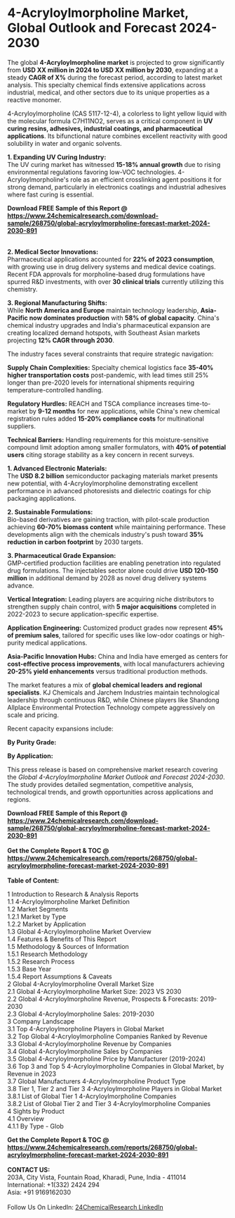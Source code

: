 <h1>4-Acryloylmorpholine Market, Global Outlook and Forecast 2024-2030</h1><p>The global <strong>4-Acryloylmorpholine market</strong> is projected to grow significantly from <strong>USD XX million in 2024 to USD XX million by 2030</strong>, expanding at a steady <strong>CAGR of X%</strong> during the forecast period, according to latest market analysis. This specialty chemical finds extensive applications across industrial, medical, and other sectors due to its unique properties as a reactive monomer.</p><p>4-Acryloylmorpholine (CAS 5117-12-4), a colorless to light yellow liquid with the molecular formula C7H11NO2, serves as a critical component in <strong>UV curing resins, adhesives, industrial coatings, and pharmaceutical applications</strong>. Its bifunctional nature combines excellent reactivity with good solubility in water and organic solvents.</p><p><strong>1. Expanding UV Curing Industry:</strong><br>
The UV curing market has witnessed <strong>15-18% annual growth</strong> due to rising environmental regulations favoring low-VOC technologies. 4-Acryloylmorpholine's role as an efficient crosslinking agent positions it for strong demand, particularly in electronics coatings and industrial adhesives where fast curing is essential.</p><div><b>Download FREE Sample of this Report @ 
            <a href="https://www.24chemicalresearch.com/download-sample/268750/global-acryloylmorpholine-forecast-market-2024-2030-891">
            https://www.24chemicalresearch.com/download-sample/268750/global-acryloylmorpholine-forecast-market-2024-2030-891</a></b></div><br><p><strong>2. Medical Sector Innovations:</strong><br>
Pharmaceutical applications accounted for <strong>22% of 2023 consumption</strong>, with growing use in drug delivery systems and medical device coatings. Recent FDA approvals for morpholine-based drug formulations have spurred R&amp;D investments, with over <strong>30 clinical trials</strong> currently utilizing this chemistry.</p><p><strong>3. Regional Manufacturing Shifts:</strong><br>
While <strong>North America and Europe</strong> maintain technology leadership, <strong>Asia-Pacific now dominates production</strong> with <strong>58% of global capacity</strong>. China's chemical industry upgrades and India's pharmaceutical expansion are creating localized demand hotspots, with Southeast Asian markets projecting <strong>12% CAGR through 2030</strong>.</p><p>The industry faces several constraints that require strategic navigation:</p><p><strong>Supply Chain Complexities:</strong> Specialty chemical logistics face <strong>35-40% higher transportation costs</strong> post-pandemic, with lead times still 25% longer than pre-2020 levels for international shipments requiring temperature-controlled handling.</p><p><strong>Regulatory Hurdles:</strong> REACH and TSCA compliance increases time-to-market by <strong>9-12 months</strong> for new applications, while China's new chemical registration rules added <strong>15-20% compliance costs</strong> for multinational suppliers.</p><p><strong>Technical Barriers:</strong> Handling requirements for this moisture-sensitive compound limit adoption among smaller formulators, with <strong>40% of potential users</strong> citing storage stability as a key concern in recent surveys.</p><p><strong>1. Advanced Electronic Materials:</strong><br>
The <strong>USD 8.2 billion</strong> semiconductor packaging materials market presents new potential, with 4-Acryloylmorpholine demonstrating excellent performance in advanced photoresists and dielectric coatings for chip packaging applications.</p><p><strong>2. Sustainable Formulations:</strong><br>
Bio-based derivatives are gaining traction, with pilot-scale production achieving <strong>60-70% biomass content</strong> while maintaining performance. These developments align with the chemicals industry's push toward <strong>35% reduction in carbon footprint</strong> by 2030 targets.</p><p><strong>3. Pharmaceutical Grade Expansion:</strong><br>
GMP-certified production facilities are enabling penetration into regulated drug formulations. The injectables sector alone could drive <strong>USD 120-150 million</strong> in additional demand by 2028 as novel drug delivery systems advance.</p><p><strong>Vertical Integration:</strong> Leading players are acquiring niche distributors to strengthen supply chain control, with <strong>5 major acquisitions</strong> completed in 2022-2023 to secure application-specific expertise.</p><p><strong>Application Engineering:</strong> Customized product grades now represent <strong>45% of premium sales</strong>, tailored for specific uses like low-odor coatings or high-purity medical applications.</p><p><strong>Asia-Pacific Innovation Hubs:</strong> China and India have emerged as centers for <strong>cost-effective process improvements</strong>, with local manufacturers achieving <strong>20-25% yield enhancements</strong> versus traditional production methods.</p><p>The market features a mix of <strong>global chemical leaders and regional specialists</strong>. KJ Chemicals and Jarchem Industries maintain technological leadership through continuous R&amp;D, while Chinese players like Shandong Allplace Environmental Protection Technology compete aggressively on scale and pricing.</p><p>Recent capacity expansions include:</p><p><strong>By Purity Grade:</strong></p><p><strong>By Application:</strong></p><p>This press release is based on comprehensive market research covering the <em>Global 4-Acryloylmorpholine Market Outlook and Forecast 2024-2030</em>. The study provides detailed segmentation, competitive analysis, technological trends, and growth opportunities across applications and regions.</p><div><b>Download FREE Sample of this Report @ 
            <a href="https://www.24chemicalresearch.com/download-sample/268750/global-acryloylmorpholine-forecast-market-2024-2030-891">
            https://www.24chemicalresearch.com/download-sample/268750/global-acryloylmorpholine-forecast-market-2024-2030-891</a></b></div><br><div><b>Get the Complete Report & TOC @ 
            <a href="https://www.24chemicalresearch.com/reports/268750/global-acryloylmorpholine-forecast-market-2024-2030-891">
            https://www.24chemicalresearch.com/reports/268750/global-acryloylmorpholine-forecast-market-2024-2030-891</a></b></div><br>
            <b>Table of Content:</b><p>1 Introduction to Research & Analysis Reports<br />
    1.1 4-Acryloylmorpholine Market Definition<br />
    1.2 Market Segments<br />
        1.2.1 Market by Type<br />
        1.2.2 Market by Application<br />
    1.3 Global 4-Acryloylmorpholine Market Overview<br />
    1.4 Features & Benefits of This Report<br />
    1.5 Methodology & Sources of Information<br />
        1.5.1 Research Methodology<br />
        1.5.2 Research Process<br />
        1.5.3 Base Year<br />
        1.5.4 Report Assumptions & Caveats<br />
2 Global 4-Acryloylmorpholine Overall Market Size<br />
    2.1 Global 4-Acryloylmorpholine Market Size: 2023 VS 2030<br />
    2.2 Global 4-Acryloylmorpholine Revenue, Prospects & Forecasts: 2019-2030<br />
    2.3 Global 4-Acryloylmorpholine Sales: 2019-2030<br />
3 Company Landscape<br />
    3.1 Top 4-Acryloylmorpholine Players in Global Market<br />
    3.2 Top Global 4-Acryloylmorpholine Companies Ranked by Revenue<br />
    3.3 Global 4-Acryloylmorpholine Revenue by Companies<br />
    3.4 Global 4-Acryloylmorpholine Sales by Companies<br />
    3.5 Global 4-Acryloylmorpholine Price by Manufacturer (2019-2024)<br />
    3.6 Top 3 and Top 5 4-Acryloylmorpholine Companies in Global Market, by Revenue in 2023<br />
    3.7 Global Manufacturers 4-Acryloylmorpholine Product Type<br />
    3.8 Tier 1, Tier 2 and Tier 3 4-Acryloylmorpholine Players in Global Market<br />
        3.8.1 List of Global Tier 1 4-Acryloylmorpholine Companies<br />
        3.8.2 List of Global Tier 2 and Tier 3 4-Acryloylmorpholine Companies<br />
4 Sights by Product<br />
    4.1 Overview<br />
        4.1.1 By Type - Glob</p><div><b>Get the Complete Report & TOC @ 
            <a href="https://www.24chemicalresearch.com/reports/268750/global-acryloylmorpholine-forecast-market-2024-2030-891">
            https://www.24chemicalresearch.com/reports/268750/global-acryloylmorpholine-forecast-market-2024-2030-891</a></b></div><br><b>CONTACT US:</b><br>
            203A, City Vista, Fountain Road, Kharadi, Pune, India - 411014<br>
            International: +1(332) 2424 294<br>
            Asia: +91 9169162030 <br><br>
            Follow Us On LinkedIn: <a href="https://www.linkedin.com/company/24chemicalresearch/">24ChemicalResearch LinkedIn</a>